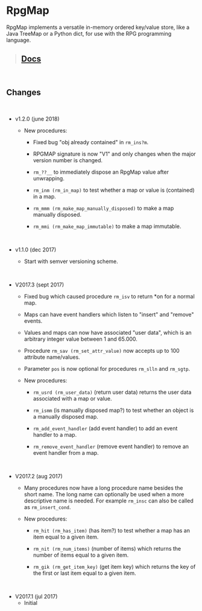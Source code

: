 # RpgMap

RpgMap implements a versatile in-memory ordered key/value store, like a Java TreeMap or
a Python dict, for use with the RPG programming language.

>## [Docs](http://johnerps.net/RpgMap/Docs/index.html)

<br>

## Changes

<br>

* v1.2.0 (june 2018)
  
  * New procedures:
  
    * Fixed bug "obj already contained" in <code>rm_ins?m</code>.
    
    * RPGMAP signature is now "V1" and only changes when the major version number is changed.
  
    * <code>rm_??__</code> to immediately dispose an RpgMap value after unwrapping.
    
    * <code>rm_inm (rm_in_map)</code> to test whether a map or value is (contained) in a map.
    
    * <code>rm_mmm (rm_make_map_manually_disposed)</code> to make a map manually disposed.
    
    * <code>rm_mmi (rm_make_map_immutable)</code> to make a map immutable.    

<br>

* v1.1.0 (dec 2017)
  
  * Start with semver versioning scheme.

<br>

* V2017.3 (sept 2017)

  * Fixed bug which caused procedure <code>rm_isv</code> to return *on for a normal map.
  
  * Maps can have event handlers which listen to "insert" and "remove" events.

  * Values and maps can now have associated "user data", which is an arbitrary integer value between 1 and 65.000.
  
  * Procedure <code>rm_sav (rm_set_attr_value)</code> now accepts up to 100 attribute name/values.
  
  * Parameter <code>pos</code> is now optional for procedures <code>rm_slln</code> and <code>rm_sgtp</code>.

  * New procedures:
  
    * <code>rm_usrd (rm_user_data)</code> (return user data) returns the user data associated with a map or value.
    
    * <code>rm_ismm</code> (is manually disposed map?) to test whether an object is a manually disposed map.
    
    * <code>rm_add_event_handler</code> (add event handler) to add an event handler to a map.
    
    * <code>rm_remove_event_handler</code> (remove event handler) to remove an event handler from a map.

<br>

* V2017.2 (aug 2017)
  
  * Many procedures now have a long procedure name besides the short name. The long name
  can optionally be used when a more descriptive name is needed. For example <code>rm_insc</code>
  can also be called as <code>rm_insert_cond</code>.
    
  * New procedures:
  
    * <code>rm_hit (rm_has_item)</code> (has item?) to test whether a map has an item
    equal to a given item.
    
    * <code>rm_nit (rm_num_items)</code> (number of items) which returns the number of items
  equal to a given item.
  
    * <code>rm_gik (rm_get_item_key)</code> (get item key) which returns the key of the first or last item
  equal to a given item.

<br>

* V2017.1 (jul 2017)
  * Initial
